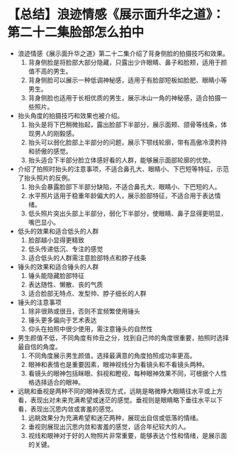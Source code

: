 # 【总结】浪迹情感《展示面升华之道》：第二十二集脸部怎么拍中

-   浪迹情感《展示面升华之道》第二十二集介绍了背身侧脸的拍摄技巧和效果。
    1.  背身侧脸是将脸部大部分隐藏，只露出少许眼睛、鼻子和脸颊，适用于颜值不高的男生。
    2.  背身侧脸可以展示一种低调神秘感，适用于有脸部短板如脸肥、眼睛小等男生。
    3.  背身侧脸也适用于长相优质的男生，展示冰山一角的神秘感，适合拍摄一些照片。
-   抬头角度的拍摄技巧和效果也被介绍。
    1.  抬头是将下巴稍微抬起，露出脸部下半部分，展示面颊、颌骨等线条，体现男人的刚毅感。
    2.  抬头可以弱化脸部上半部分的问题，展示下颚线轮廓，带有高傲冷漠矜持和骄傲的感觉。
    3.  抬头适合下半部分脸立体感好看的人群，能够展示面部轮廓的优势。
-   介绍了拍照时抬头的注意事项，不适合鼻孔大、眼睛小、下巴短等特征，示范了抬头照片的反例。
    1.  抬头会暴露脸部下半部分缺陷，不适合鼻孔大、眼睛小、下巴短的人。
    2.  水平照片适用于稳重年龄偏大的人，展示脸部特征，不适合用于表达情绪。
    3.  低头照片突出头部上半部分，弱化下半部分，使眼睛、鼻子显得更明显，嘴巴显小。
-   低头的效果和适合低头的人群
    1.  脸部越小显得更精致
    2.  低头传递低沉、专注的感觉
    3.  适合低头的人群需注意脸部特点和脖子线条
-   锤头的效果和适合锤头的人群
    1.  锤头能隐藏脸部特征
    2.  表达随性、懒散、丧的气质
    3.  适合脸部无特点、发型帅、脖子细长的人群
-   锤头的注意事项
    1.  除非很熟或很丑，否则不宜频繁使用锤头
    2.  锤头更多偏向于艺术表达
    3.  仰头在拍照中很少使用，需注意锤头的自然性
-   男生颜值不低，不同角度有帅丑之分，找到自己帅的角度很重要，拍照时选择最自信的角度。
    1.  不同角度展示男生颜值，选择最满意的角度拍照成功率更高。
    2.  眼神和表情也是重要因素，眼神视线分为看镜头和不看镜头两种。
    3.  看镜头的眼神包括眯眼、斜视和瞪视，每种眼神效果不同，可根据个人性格选择适合的眼神。
-   远眺和垂视是两种不同的眼神表现方式，远眺是略微睁大眼睛往水平或上方看，表现出对未来充满希望或迷茫的感觉。垂视则是眼睛略下垂往水平以下看，表现出沉思内敛或害羞的感觉。
    1.  远眺效果分为充满希望和迷茫两种，展现出自信或低落的情绪。
    2.  垂视则展现出沉思内敛和害羞的感觉，适合年纪较大的人。
    3.  视线和眼神对于好的人物照片非常重要，能够表达个性和情绪，是展示面的关键。